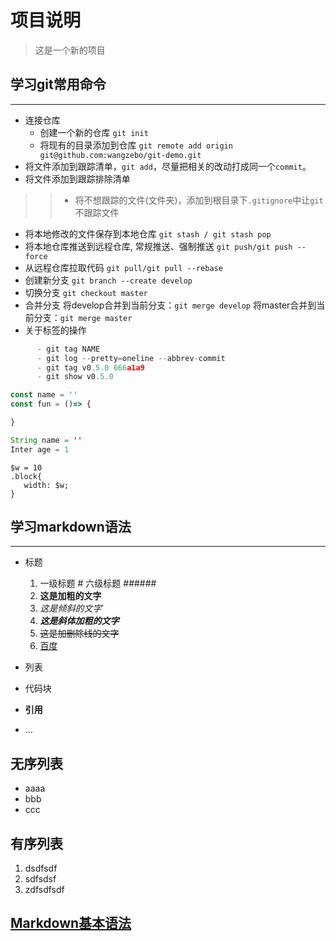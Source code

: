 # 项目说明

> 这是一个新的项目

## 学习git常用命令

*****

- 连接仓库
  - 创建一个新的仓库
      `git init`
  - 将现有的目录添加到仓库
      `git remote add origin git@github.com:wangzebo/git-demo.git`
- 将文件添加到跟踪清单，`git add`，尽量把相关的改动打成同一个`commit`。
- 将文件添加到跟踪排除清单

>> - 将不想跟踪的文件(文件夹)，添加到根目录下`.gitignore`中让`git`不跟踪文件

- 将本地修改的文件保存到本地仓库
       `git stash / git stash pop`
- 将本地仓库推送到远程仓库, 常规推送、强制推送
       `git push/git push --force`
- 从远程仓库拉取代码
       `git pull/git pull --rebase`
- 创建新分支
       `git branch --create develop`
- 切换分支
       `git checkout master`
- 合并分支
       将develop合并到当前分支：`git merge develop` 将master合并到当前分支：`git merge master`
- 关于标签的操作

``` javascript
      - git tag NAME
      - git log --pretty=oneline --abbrev-commit
      - git tag v0.5.0 666a1a9
      - git show v0.5.0
```

``` javascript
const name = ''
const fun = ()=> {

}
```

``` java
String name = ''
Inter age = 1
```

``` less
$w = 10
.block{
   width: $w;    
}
```

## 学习markdown语法

 *****

- 标题

    1. 一级标题 # 六级标题 ######
    2. **这是加粗的文字**
    3. *这是倾斜的文字*`
    4. ***这是斜体加粗的文字***
    5. ~~这是加删除线的文字~~
    6. [百度](http://baidu.com)

- 列表
- 代码块
- **引用**
- ...

## 无序列表

- aaaa
- bbb
- ccc

## 有序列表

1. dsdfsdf
2. sdfsdsf
3. zdfsdfsdf

## [Markdown基本语法](https://www.jianshu.com/p/191d1e21f7ed)
